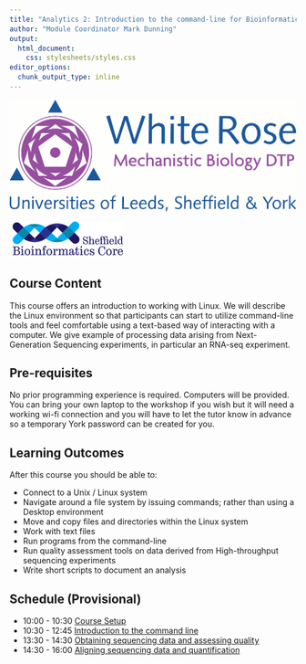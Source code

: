 ```yaml
---
title: "Analytics 2: Introduction to the command-line for Bioinformatics"
author: "Module Coordinator Mark Dunning"
output: 
  html_document: 
    css: stylesheets/styles.css
editor_options: 
  chunk_output_type: inline
---
```


![](images/header-logo.png)

![](images/logo-sm.png)

## Course Content

This course offers an introduction to working with Linux. We will describe the Linux environment so that participants can start to utilize command-line tools and feel comfortable using a text-based way of interacting with a computer. We give example of processing data arising from Next-Generation Sequencing experiments, in particular an RNA-seq experiment.

## Pre-requisites

No prior programming experience is required. Computers will be provided. You can bring your own laptop to the workshop if you wish but it will need a working wi-fi connection and you will have to let the tutor know in advance so a temporary York password can be created for you.

## Learning Outcomes

After this course you should be able to:

- Connect to a Unix / Linux system
- Navigate around a file system by issuing commands; rather than using a Desktop environment
- Move and copy files and directories within the Linux system
- Work with text files
- Run programs from the command-line
- Run quality assessment tools on data derived from High-throughput sequencing experiments
- Write short scripts to document an analysis

## Schedule (Provisional)

- 10:00 - 10:30 [Course Setup](setup.nb.html)
- 10:30 - 12:45 [Introduction to the command line](https://datacarpentry.org/shell-genomics/01-introduction/)
- 13:30 - 14:30 [Obtaining sequencing data and assessing quality](read-quality-.nb.html)
- 14:30 - 16:00 [Aligning sequencing data and quantification](align-and-quantification/nb.html)
